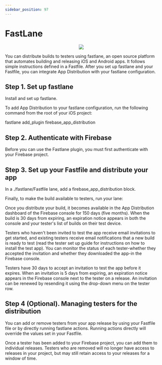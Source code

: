```yaml
---
sidebar_position: 97
---
```


# FastLane

<p align = "center"> <img src="https://docs.fastlane.tools/img/fastlane_text.png"/>
</p>

You can distribute builds to testers using fastlane, an open source platform that automates building and releasing iOS and Android apps. It follows simple instructions defined in a Fastfile. After you set up fastlane and your Fastfile, you can integrate App Distribution with your fastlane configuration.



## Step 1. Set up fastlane
Install and set up fastlane.

To add App Distribution to your fastlane configuration, run the following command from the root of your iOS project:

fastlane add_plugin firebase_app_distribution



## Step 2. Authenticate with Firebase
Before you can use the Fastlane plugin, you must first authenticate with your Firebase project. 


## Step 3. Set up your Fastfile and distribute your app
In a ./fastlane/Fastfile lane, add a firebase_app_distribution block. 


Finally, to make the build available to testers, run your lane:

Once you distribute your build, it becomes available in the App Distribution dashboard of the Firebase console for 150 days (five months). When the build is 30 days from expiring, an expiration notice appears in both the console and your tester's list of builds on their test device.

Testers who haven't been invited to test the app receive email invitations to get started, and existing testers receive email notifications that a new build is ready to test (read the tester set up guide for instructions on how to install the test app). You can monitor the status of each tester-whether they accepted the invitation and whether they downloaded the app-in the Firebase console.

Testers have 30 days to accept an invitation to test the app before it expires. When an invitation is 5 days from expiring, an expiration notice appears in the Firebase console next to the tester on a release. An invitation can be renewed by resending it using the drop-down menu on the tester row.

## Step 4 (Optional). Managing testers for the distribution
You can add or remove testers from your app release by using your Fastfile file or by directly running fastlane actions. Running actions directly will override the values set in your Fastfile.

Once a tester has been added to your Firebase project, you can add them to individual releases. Testers who are removed will no longer have access to releases in your project, but may still retain access to your releases for a window of time.
